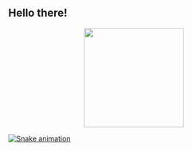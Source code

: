 ## Hello there!

<div align="center">
  <a href="https://github.com/farseers">
  <img height="200em" src="https://github-readme-stats.vercel.app/api?username=farseers&show_icons=true&theme=dracula&include_all_commits=true&count_private=true"/>
 
</div>

  
  ![Snake animation](https://github.com/farseers/farseers/blob/output/github-contribution-grid-snake.svg)
 
</div>
